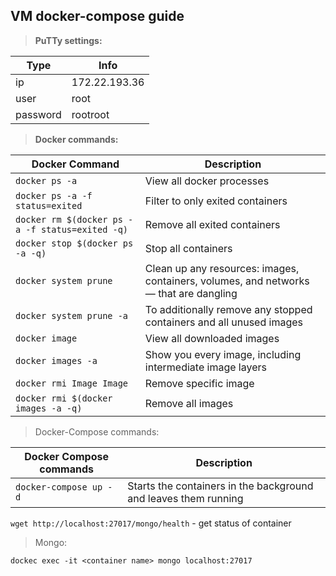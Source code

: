 ## VM docker-compose guide

> **PuTTy settings:**

Type | Info
------------ | -------------
ip | 172.22.193.36
user | root
password | rootroot



> **Docker commands:**

Docker Command | Description
------------ | -------------
`docker ps -a` | View all docker processes
`docker ps -a -f status=exited` | Filter to only exited containers
`docker rm $(docker ps -a -f status=exited -q)` | Remove all exited containers
`docker stop $(docker ps -a -q)` | Stop all containers
`docker system prune` | Clean up any resources: images, containers, volumes, and networks — that are dangling
`docker system prune -a` | To additionally remove any stopped containers and all unused images
`docker image` | View all downloaded images
`docker images -a` | Show you every image, including intermediate image layers
`docker rmi Image Image` | Remove specific image
`docker rmi $(docker images -a -q)` | Remove all images
 

> Docker-Compose commands: 

 Docker Compose commands | Description
------------ | -------------
`docker-compose up -d` | Starts the containers in the background and leaves them running

`wget http://localhost:27017/mongo/health` - get status of container

>Mongo:

`dockec exec -it <container name> mongo localhost:27017`
